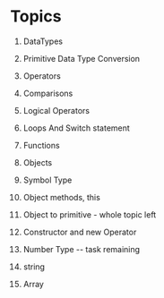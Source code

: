 # Topics

1. DataTypes

2. Primitive Data Type Conversion

3. Operators

4. Comparisons

5. Logical Operators

6. Loops And Switch statement

7. Functions

8. Objects

9. Symbol Type

10. Object methods, this

11. Object to primitive - whole topic left

12. Constructor and new Operator

13. Number Type  -- task remaining

14. string

15. Array

